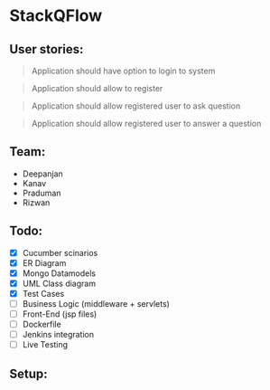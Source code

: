 # StackQFlow

## User stories:
> Application should have option to login to system

> Application should allow to register

> Application should allow registered user to ask question

> Application should allow registered user to answer a question

## Team:
* Deepanjan
* Kanav
* Praduman
* Rizwan

## Todo:

- [x] Cucumber scinarios
- [x] ER Diagram
- [x] Mongo Datamodels
- [x] UML Class diagram
- [x] Test Cases
- [ ] Business Logic (middleware + servlets)
- [ ] Front-End (jsp files)
- [ ] Dockerfile
- [ ] Jenkins integration
- [ ] Live Testing

## Setup:


